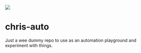 ![](https://github.com/KrisGj/chris-auto/workflows/tests/badge.svg)

# chris-auto
Just a wee dummy repo to use as an automation playground and experiment with things.
